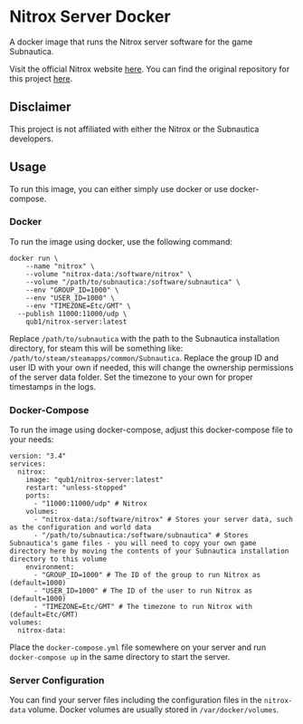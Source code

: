 # Nitrox Server Docker

A docker image that runs the Nitrox server software for the game Subnautica.

Visit the official Nitrox website [here](https://nitrox.rux.gg/download).
You can find the original repository for this project [here](https://gitlab.qub1.com/multimedia/games/subnautica/nitrox-server-docker).

## Disclaimer

This project is not affiliated with either the Nitrox or the Subnautica developers.

## Usage

To run this image, you can either simply use docker or use docker-compose.

### Docker

To run the image using docker, use the following command:

```shell
docker run \
	--name "nitrox" \
	--volume "nitrox-data:/software/nitrox" \
	--volume "/path/to/subnautica:/software/subnautica" \
	--env "GROUP_ID=1000" \
	--env "USER_ID=1000" \
	--env "TIMEZONE=Etc/GMT" \
  --publish 11000:11000/udp \
	qub1/nitrox-server:latest
```

Replace `/path/to/subnautica` with the path to the Subnautica installation directory, for steam this will be something like: `/path/to/steam/steamapps/common/Subnautica`.
Replace the group ID and user ID with your own if needed, this will change the ownership permissions of the server data folder.
Set the timezone to your own for proper timestamps in the logs.

### Docker-Compose

To run the image using docker-compose, adjust this docker-compose file to your needs:

```docker
version: "3.4"
services:
  nitrox:
    image: "qub1/nitrox-server:latest"
    restart: "unless-stopped"
    ports:
      - "11000:11000/udp" # Nitrox
    volumes:
      - "nitrox-data:/software/nitrox" # Stores your server data, such as the configuration and world data
      - "/path/to/subnautica:/software/subnautica" # Stores Subnautica's game files - you will need to copy your own game directory here by moving the contents of your Subnautica installation directory to this volume
    environment:
      - "GROUP_ID=1000" # The ID of the group to run Nitrox as (default=1000)
      - "USER_ID=1000" # The ID of the user to run Nitrox as (default=1000)
      - "TIMEZONE=Etc/GMT" # The timezone to run Nitrox with (default=Etc/GMT)
volumes:
  nitrox-data: 
```

Place the `docker-compose.yml` file somewhere on your server and run `docker-compose up` in the same directory to start the server.

### Server Configuration

You can find your server files including the configuration files in the `nitrox-data` volume.
Docker volumes are usually stored in `/var/docker/volumes`.
